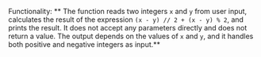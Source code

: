 Functionality: ** The function reads two integers `x` and `y` from user input, calculates the result of the expression `(x - y) // 2 + (x - y) % 2`, and prints the result. It does not accept any parameters directly and does not return a value. The output depends on the values of `x` and `y`, and it handles both positive and negative integers as input.**